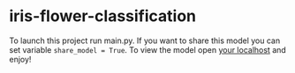 # iris-flower-classification
To launch this project run main.py. If you want to share this model you can set variable `share_model = True`. To view the model open [your localhost](http://127.0.0.1:7860) and enjoy!
